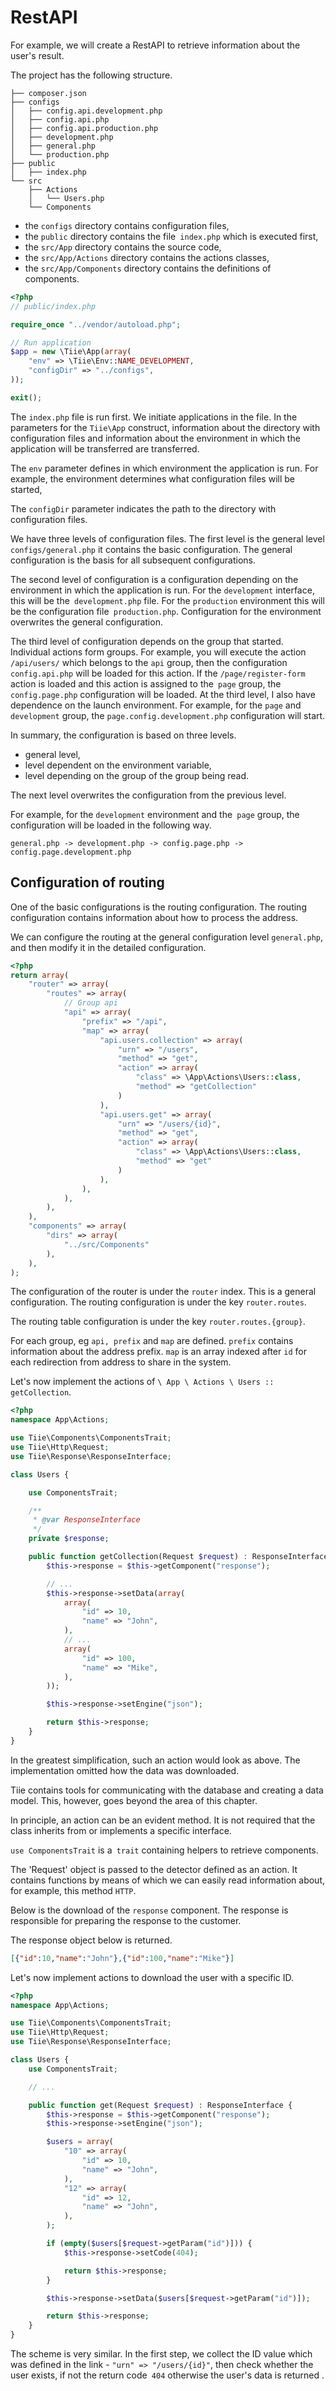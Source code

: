 # RestAPI
For example, we will create a RestAPI to retrieve information about the user's result.

The project has the following structure.

```
├── composer.json
├── configs
│   ├── config.api.development.php
│   ├── config.api.php
│   ├── config.api.production.php
│   ├── development.php
│   ├── general.php
│   └── production.php
├── public
│   ├── index.php
└── src
    ├── Actions
    │   └── Users.php
    └── Components

```

- the `configs` directory contains configuration files,
- the `public` directory contains the file` index.php` which is executed first,
- the `src/App` directory contains the source code,
- the `src/App/Actions` directory contains the actions classes,
- the `src/App/Components` directory contains the definitions of components.

```php
<?php
// public/index.php

require_once "../vendor/autoload.php";

// Run application
$app = new \Tiie\App(array(
    "env" => \Tiie\Env::NAME_DEVELOPMENT,
    "configDir" => "../configs",
));

exit();
```

The `index.php` file is run first. We initiate applications in the file. In the parameters for the `Tiie\App` construct, information about the directory with configuration files and information about the environment in which the application will be transferred are transferred.

The `env` parameter defines in which environment the application is run. For example, the environment determines what configuration files will be started,

The `configDir` parameter indicates the path to the directory with configuration files.

We have three levels of configuration files. The first level is the general level `configs/general.php` it contains the basic configuration. The general configuration is the basis for all subsequent configurations.

The second level of configuration is a configuration depending on the environment in which the application is run. For the `development` interface, this will be the` development.php` file. For the `production` environment this will be the configuration file` production.php`. Configuration for the environment overwrites the general configuration.

The third level of configuration depends on the group that started. Individual actions form groups. For example, you will execute the action `/api/users/` which belongs to the `api` group, then the configuration` config.api.php` will be loaded for this action. If the `/page/register-form` action is loaded and this action is assigned to the` page` group, the `config.page.php` configuration will be loaded.
At the third level, I also have dependence on the launch environment. For example, for the `page` and` development` group, the `page.config.development.php` configuration will start.

In summary, the configuration is based on three levels.
- general level,
- level dependent on the environment variable,
- level depending on the group of the group being read.

The next level overwrites the configuration from the previous level.

For example, for the `development` environment and the` page` group, the configuration will be loaded in the following way.

`general.php -> development.php -> config.page.php -> config.page.development.php`

## Configuration of routing

One of the basic configurations is the routing configuration. The routing configuration contains information about how to process the address.

We can configure the routing at the general configuration level `general.php`, and then modify it in the detailed configuration.

```php
<?php
return array(
    "router" => array(
        "routes" => array(
            // Group api
            "api" => array(
                "prefix" => "/api",
                "map" => array(
                    "api.users.collection" => array(
                        "urn" => "/users",
                        "method" => "get",
                        "action" => array(
                            "class" => \App\Actions\Users::class,
                            "method" => "getCollection"
                        )
                    ),
                    "api.users.get" => array(
                        "urn" => "/users/{id}",
                        "method" => "get",
                        "action" => array(
                            "class" => \App\Actions\Users::class,
                            "method" => "get"
                        )
                    ),
                ),
            ),
        ),
    ),
    "components" => array(
        "dirs" => array(
            "../src/Components"
        ),
    ),
);
```

The configuration of the router is under the `router` index. This is a general configuration. The routing configuration is under the key `router.routes`.

The routing table configuration is under the key `router.routes.{group}`.

For each group, eg `api, prefix` and `map` are defined. `prefix` contains information about the address prefix. `map` is an array indexed after `id` for each redirection from address to share in the system.

Let's now implement the actions of `\ App \ Actions \ Users :: getCollection`.

```php
<?php
namespace App\Actions;

use Tiie\Components\ComponentsTrait;
use Tiie\Http\Request;
use Tiie\Response\ResponseInterface;

class Users {

    use ComponentsTrait;

    /**
     * @var ResponseInterface
     */
    private $response;

    public function getCollection(Request $request) : ResponseInterface {
        $this->response = $this->getComponent("response");

        // ...
        $this->response->setData(array(
            array(
                "id" => 10,
                "name" => "John",
            ),
            // ...
            array(
                "id" => 100,
                "name" => "Mike",
            ),
        ));

        $this->response->setEngine("json");

        return $this->response;
    }
}
```

In the greatest simplification, such an action would look as above. The implementation omitted how the data was downloaded.

Tiie contains tools for communicating with the database and creating a data model. This, however, goes beyond the area of this chapter.

In principle, an action can be an evident method. It is not required that the class inherits from or implements a specific interface.

`use ComponentsTrait` is a` trait` containing helpers to retrieve components.

The 'Request' object is passed to the detector defined as an action. It contains functions by means of which we can easily read information about, for example, this method `HTTP`.

Below is the download of the `response` component. The response is responsible for preparing the response to the customer.

The response object below is returned.

```json
[{"id":10,"name":"John"},{"id":100,"name":"Mike"}]
```



Let's now implement actions to download the user with a specific ID.

```php
<?php
namespace App\Actions;

use Tiie\Components\ComponentsTrait;
use Tiie\Http\Request;
use Tiie\Response\ResponseInterface;

class Users {
    use ComponentsTrait;

    // ...

    public function get(Request $request) : ResponseInterface {
        $this->response = $this->getComponent("response");
        $this->response->setEngine("json");

        $users = array(
            "10" => array(
                "id" => 10,
                "name" => "John",
            ),
            "12" => array(
                "id" => 12,
                "name" => "John",
            ),
        );

        if (empty($users[$request->getParam("id")])) {
            $this->response->setCode(404);

            return $this->response;
        }

        $this->response->setData($users[$request->getParam("id")]);

        return $this->response;
    }
}
```

The scheme is very similar. In the first step, we collect the ID value which was defined in the link - `"urn" => "/users/{id}"`, then check whether the user exists, if not the return code` 404` otherwise the user's data is returned .
